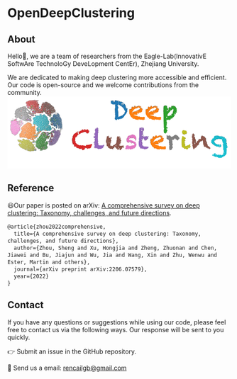 # OpenDeepClustering
## About
Hello:wave:, we are a team of researchers from the Eagle-Lab(InnovativE SoftwAre TechnoloGy DeveLopment CentEr), Zhejiang University.

We are dedicated to making deep clustering more accessible and efficient. Our code is open-source and we welcome contributions from the community.
![Deep Clustering](pic/deepclustering-logo.png)

## Reference
:smiley:Our paper is posted on arXiv: [A comprehensive survey on deep clustering: Taxonomy, challenges, and future directions](https://arxiv.org/abs/2206.07579). 
```
@article{zhou2022comprehensive,
  title={A comprehensive survey on deep clustering: Taxonomy, challenges, and future directions},
  author={Zhou, Sheng and Xu, Hongjia and Zheng, Zhuonan and Chen, Jiawei and Bu, Jiajun and Wu, Jia and Wang, Xin and Zhu, Wenwu and Ester, Martin and others},
  journal={arXiv preprint arXiv:2206.07579},
  year={2022}
}
```

## Contact
If you have any questions or suggestions while using our code, please feel free to contact us via the following ways. Our response will be sent to you quickly.

:point_right: Submit an issue in the GitHub repository.

:email: Send us a email: [rencailgb@gmail.com](mailto:rencailgb@gmail.com)

